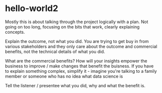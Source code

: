 # hello-world2

Mostly this is about talking through the project logically with a plan. Not going on too long, focusing on the bits that work, clearly explaining concepts.

Explain the outcome, not what you did. You are trying to get buy in from various stakeholders and they only care about the outcome and commercial benefits, not the technical details of what you did.

What are the commercial benefits? How will your insights empower the business to improve / make changes that benefit the buisness.
If you have to explain something complex, simplify it - imagine you're talking to a family member or someone who has no idea what data science is


Tell the listener / presentee what you did, why and what the benefit is.
